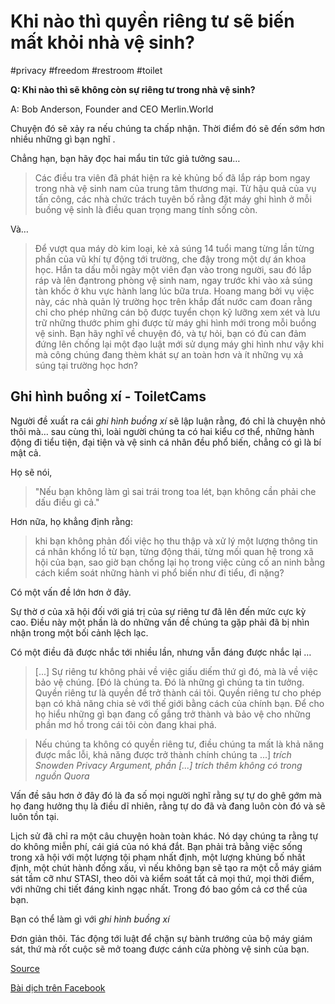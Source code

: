 # Khi nào thì quyền riêng tư sẽ biến mất khỏi nhà vệ sinh?

#privacy #freedom #restroom #toilet

__Q: Khi nào thì sẽ không còn sự riêng tư trong nhà vệ sinh?__

A: Bob Anderson, Founder and CEO Merlin.World

Chuyện đó sẽ xảy ra nếu chúng ta chấp nhận. Thời điểm đó sẽ đến sớm hơn nhiều những gì bạn nghĩ .

Chẳng hạn, bạn hãy đọc hai mẩu tin tức giả tưởng sau…

> Các điều tra viên đã phát hiện ra kẻ khủng bố đã lắp ráp bom ngay trong nhà vệ sinh nam của trung tâm thương mại. Từ hậu quả của vụ tấn công, các nhà chức trách tuyên bố rằng đặt máy ghi hình ở mỗi buồng vệ sinh là điều quan trọng mang tính sống còn.

Và…

> Để vượt qua máy dò kim loại, kẻ xả súng 14 tuổi mang từng lần từng phần của vũ khí tự động tới trường, che đậy trong một dự án khoa học. Hắn ta dấu mỗi ngày một viên đạn vào trong người, sau đó lắp ráp và lên đạntrong phòng vệ sinh nam, ngay trước khi vào xả súng tàn khốc ở khu vực hành lang lúc bữa trưa.
> Hoang mang bởi vụ việc này, các nhà quản lý trường học trên khắp đất nước cam đoan rằng chỉ cho phép những cán bộ được tuyển chọn kỹ lưỡng xem xét và lưu trữ những thước phim ghi được từ máy ghi hình mới trong mỗi buồng vệ sinh.
Bạn hãy nghĩ về chuyện đó, và tự hỏi, bạn có đủ can đảm đứng lên chống lại một đạo luật mới sử dụng máy ghi hình như vậy khi mà công chúng đang thèm khát sự an toàn hơn và ít những vụ xả súng tại trường học hơn?

## Ghi hình buồng xí - ToiletCams

Người đề xuất ra cái _ghi hình buồng xí_ sẽ lập luận rằng, đó chỉ là chuyện nhỏ thôi mà… sau cùng thì, loài người chúng ta có hai kiểu cơ thể, những hành động đi tiểu tiện, đại tiện và vệ sinh cá nhân đều phổ biến, chẳng có gì là bí mật cả.

Họ sẽ nói,

> "Nếu bạn không làm gì sai trái trong toa lét, bạn không cần phải che dấu điều gì cả."

Hơn nữa, họ khẳng định rằng: 

> khi bạn không phản đối việc họ thu thập và xử lý một lượng thông tin cá nhân khổng lồ từ bạn, từng động thái, từng mối quan hệ trong xã hội của bạn, sao giờ bạn chống lại họ trong việc củng cố an ninh bằng cách kiểm soát những hành vi phổ biến như đi tiểu, đi nặng?

Có một vấn đề lớn hơn ở đây.

Sự thờ ơ của xã hội đối với giá trị của sự riêng tư đã lên đến mức cực kỳ cao. Điều này một phần là do những vấn đề chúng ta gặp phải đã bị nhìn nhận trong một bối cảnh lệch lạc.

Có một điều đã được nhắc tới nhiều lần, nhưng vẫn đáng được nhắc lại …

> [...] Sự riêng tư không phải về việc giấu diếm thứ gì đó, mà là về việc bảo vệ chúng. [Đó là chúng ta. Đó là những gì chúng ta tin tưởng. Quyền riêng tư là quyền để trở thành cái tôi. Quyền riêng tư cho phép bạn có khả năng chia sẻ với thế giới bằng cách của chính bạn. Để cho họ hiểu những gì bạn đang cố gắng trở thành và bảo vệ cho những phần mơ hồ trong cái tôi còn đang khai phá. 

> Nếu chúng ta không có quyền riêng tư, điều chúng ta mất là khả năng được mắc lỗi, khả năng được trở thành chính chúng ta ...] _trích Snowden Privacy Argument, phần [...] trích thêm không có trong nguồn Quora_

Vấn đề sâu hơn ở đây đó là đa số mọi người nghĩ rằng sự tự do ghê gớm mà họ đang hưởng thụ là điều dĩ nhiên, rằng tự do đã và đang luôn còn đó và sẽ luôn tồn tại.

Lịch sử đã chỉ ra một câu chuyện hoàn toàn khác. Nó dạy chúng ta rằng tự do không miễn phí, cái giá của nó khá đắt. Bạn phải trả bằng việc sống trong xã hội với một lượng tội phạm nhất định, một lượng khủng bố nhất định, một chút hành đống xấu, vì nếu không bạn sẽ tạo ra một cỗ máy giám sát tầm cỡ như STASI, theo dõi và kiểm soát tất cả mọi thứ, mọi thời điểm, với những chi tiết đáng kinh ngạc nhất. Trong đó bao gồm cả cơ thể của bạn.

Bạn có thể làm gì với _ghi hình buồng xí_

Đơn giản thôi. Tác động tới luật để chặn sự bành trướng của bộ máy giám sát, thứ mà rốt cuộc sẽ mở toang được cánh cửa phòng vệ sinh của bạn.

[Source](https://goo.gl/QY3mrb)

[Bài dịch trên Facebook](https://www.facebook.com/groups/vietnamquora/permalink/2075468086019650/)
